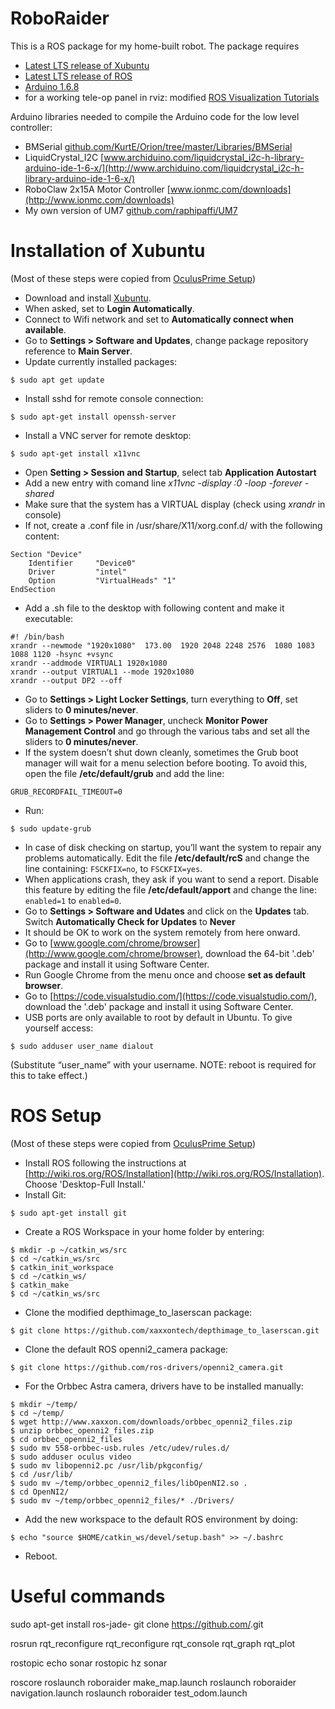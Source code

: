 # RoboRaider
This is a ROS package for my home-built robot. The package requires
* [Latest LTS release of Xubuntu](https://xubuntu.org/download)
* [Latest LTS release of ROS](http://wiki.ros.org/ROS/Installation)
* [Arduino 1.6.8](https://www.arduino.cc/en/main/software)
* for a working tele-op panel in rviz: modified [ROS Visualization Tutorials](http://wiki.ros.org/visualization_tutorials)

Arduino libraries needed to compile the Arduino code for the low level controller:
* BMSerial [github.com/KurtE/Orion/tree/master/Libraries/BMSerial](https://github.com/KurtE/Orion/tree/master/Libraries/BMSerial)
* LiquidCrystal_I2C [www.archiduino.com/liquidcrystal_i2c-h-library-arduino-ide-1-6-x/](http://www.archiduino.com/liquidcrystal_i2c-h-library-arduino-ide-1-6-x/)
* RoboClaw 2x15A Motor Controller [www.ionmc.com/downloads](http://www.ionmc.com/downloads)
* My own version of UM7 [github.com/raphipaffi/UM7](https://github.com/raphipaffi/UM7)

# Installation of Xubuntu
(Most of these steps were copied from [OculusPrime Setup](http://www.xaxxon.com/documentation/view/oculus-prime-xubuntu-setup))
* Download and install [Xubuntu](https://xubuntu.org/download).
* When asked, set to <b>Login Automatically</b>.
* Connect to Wifi network and set to <b>Automatically connect when available</b>.
* Go to <b>Settings > Software and Updates</b>, change package repository reference to <b>Main Server</b>.
* Update currently installed packages: <br />
```
$ sudo apt get update
```
* Install sshd for remote console connection: <br />
```
$ sudo apt-get install openssh-server
```
* Install a VNC server for remote desktop: <br />
```
$ sudo apt-get install x11vnc
```
* Open <b>Setting > Session and Startup</b>, select tab <b>Application Autostart</b>
* Add a new entry with comand line <i>x11vnc -display :0 -loop -forever -shared</i>
* Make sure that the system has a VIRTUAL display (check using <i>xrandr</i> in console)
* If not, create a .conf file in /usr/share/X11/xorg.conf.d/ with the following content: <br />
```
Section "Device"
    Identifier     "Device0"
    Driver         "intel"
    Option         "VirtualHeads" "1"
EndSection
```
* Add a .sh file to the desktop with following content and make it executable: <br />
```
#! /bin/bash
xrandr --newmode "1920x1080"  173.00  1920 2048 2248 2576  1080 1083 1088 1120 -hsync +vsync
xrandr --addmode VIRTUAL1 1920x1080
xrandr --output VIRTUAL1 --mode 1920x1080
xrandr --output DP2 --off
```
* Go to <b>Settings > Light Locker Settings</b>, turn everything to <b>Off</b>, set sliders to <b>0 minutes/never</b>.
* Go to <b>Settings > Power Manager</b>, uncheck <b>Monitor Power Management Control</b> and go through the various tabs and set all the sliders to <b>0 minutes/never</b>.
* If the system doesn’t shut down cleanly, sometimes the Grub boot manager will wait for a menu selection before booting. To avoid this, open the file <b>/etc/default/grub</b> and add the line: <br />
```
GRUB_RECORDFAIL_TIMEOUT=0
```
* Run: <br />
```
$ sudo update-grub
```
* In case of disk checking on startup, you’ll want the system to repair any problems automatically. Edit the file <b>/etc/default/rcS</b> and change the line containing: `FSCKFIX=no`, to `FSCKFIX=yes`.
* When applications crash, they ask if you want to send a report. Disable this feature by editing the file <b>/etc/default/apport</b> and change the line: `enabled=1` to `enabled=0`.
* Go to <b>Settings > Software and Udates</b> and click on the <b>Updates</b> tab. Switch <b>Automatically Check for Updates</b> to <b>Never</b>
* It should be OK to work on the system remotely from here onward.
* Go to [www.google.com/chrome/browser](http://www.google.com/chrome/browser), download the 64-bit '.deb' package and install it using Software Center.
* Run Google Chrome from the menu once and choose <b>set as default browser</b>.
* Go to [https://code.visualstudio.com/](https://code.visualstudio.com/), download the '.deb' package and install it using Software Center.
* USB ports are only available to root by default in Ubuntu. To give yourself access:
```
$ sudo adduser user_name dialout
```
(Substitute “user_name” with your username. NOTE: reboot is required for this to take effect.)


# ROS Setup
(Most of these steps were copied from [OculusPrime Setup](http://www.xaxxon.com/documentation/view/oculus-prime-ros-installation))
* Install ROS  following the instructions at [http://wiki.ros.org/ROS/Installation](http://wiki.ros.org/ROS/Installation). Choose 'Desktop-Full Install.'
* Install Git: <br />
```
$ sudo apt-get install git
```
* Create a ROS Workspace in your home folder by entering: <br />
```
$ mkdir -p ~/catkin_ws/src
$ cd ~/catkin_ws/src
$ catkin_init_workspace
$ cd ~/catkin_ws/
$ catkin_make
$ cd ~/catkin_ws/src
```
* Clone the modified depthimage_to_laserscan package: <br />
```
$ git clone https://github.com/xaxxontech/depthimage_to_laserscan.git
```
* Clone the default ROS openni2_camera package: <br />
```
$ git clone https://github.com/ros-drivers/openni2_camera.git
```
* For the Orbbec Astra camera, drivers have to be installed manually: <br />
```
$ mkdir ~/temp/
$ cd ~/temp/
$ wget http://www.xaxxon.com/downloads/orbbec_openni2_files.zip
$ unzip orbbec_openni2_files.zip
$ cd orbbec_openni2_files
$ sudo mv 558-orbbec-usb.rules /etc/udev/rules.d/
$ sudo adduser oculus video
$ sudo mv libopenni2.pc /usr/lib/pkgconfig/
$ cd /usr/lib/
$ sudo mv ~/temp/orbbec_openni2_files/libOpenNI2.so .
$ cd OpenNI2/
$ sudo mv ~/temp/orbbec_openni2_files/* ./Drivers/
```
* Add the new workspace to the default ROS environment by doing: <br />
```
$ echo "source $HOME/catkin_ws/devel/setup.bash" >> ~/.bashrc
```
* Reboot.



# Useful commands
sudo apt-get install ros-jade-<package-name>
git clone https://github.com/<package-name>.git 

rosrun rqt_reconfigure rqt_reconfigure
rqt_console
rqt_graph
rqt_plot

rostopic echo sonar
rostopic hz sonar

roscore
roslaunch roboraider make_map.launch 
roslaunch roboraider navigation.launch
roslaunch roboraider test_odom.launch












